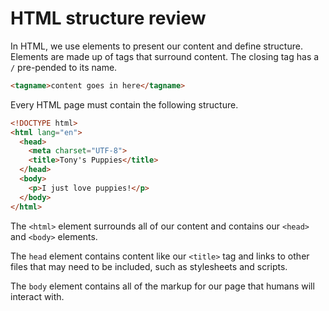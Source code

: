 # HTML structure review

In HTML, we use elements to present our content and define structure. Elements are made up of tags that surround content. The closing tag has a `/` pre-pended to its name.

```html
<tagname>content goes in here</tagname>
```

Every HTML page must contain the following structure.

```html
<!DOCTYPE html>
<html lang="en">
  <head>
    <meta charset="UTF-8">
    <title>Tony's Puppies</title>
  </head>
  <body>
    <p>I just love puppies!</p>
  </body>
</html>
```

The `<html>` element surrounds all of our content and contains our `<head>` and `<body>` elements.

The `head` element contains content like our `<title>` tag and links to other files that may need to be included, such as stylesheets and scripts.

The `body` element contains all of the markup for our page that humans will interact with.